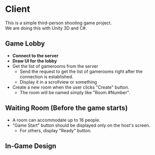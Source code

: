 # Client
This is a simple third-person shooting game project.  
We are doing this with Unity 3D and C#.  

## Game Lobby
- **Connect to the server**
- **Draw UI for the lobby**
- Get the list of gamerooms from the server
    - Send the request to get the list of gamerooms right after the connection is established.
    - Display it in a scrollview or something
- Create a new room when the user clicks "Create" button.
    - The room will be named simply like "Room #Number".

## Waiting Room (Before the game starts)
- A room can accommodate up to 16 people.
- "Game Start" button should be displayed only on the host's screen.
    - For others, display "Ready" button.

## In-Game Design
